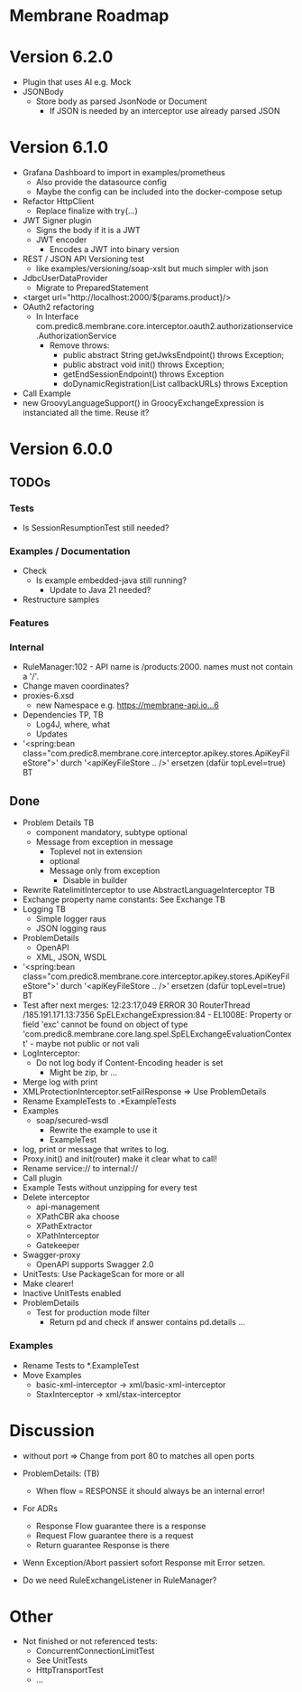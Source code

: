 # Membrane Roadmap

# Version 6.2.0

- Plugin that uses AI e.g. Mock
- JSONBody
  - Store body as parsed JsonNode or Document
    - If JSON is needed by an interceptor use already parsed JSON
    
# Version 6.1.0

- Grafana Dashboard to import in examples/prometheus
  - Also provide the datasource config
  - Maybe the config can be included into the docker-compose setup
- Refactor HttpClient
  - Replace finalize with try(...)
- JWT Signer plugin
  - Signs the body if it is a JWT
  - JWT encoder
    - Encodes a JWT into binary version
- REST / JSON API Versioning test
  - like examples/versioning/soap-xslt but much simpler with json
- JdbcUserDataProvider
  - Migrate to PreparedStatement
- <target url="http://localhost:2000/${params.product}/>
- OAuth2 refactoring
  - In Interface com.predic8.membrane.core.interceptor.oauth2.authorizationservice.AuthorizationService
    - Remove throws:
      - public abstract String getJwksEndpoint() throws Exception;
      - public abstract void init() throws Exception;
      - getEndSessionEndpoint() throws Exception
      - doDynamicRegistration(List<String> callbackURLs) throws Exception
- Call Example
- new GroovyLanguageSupport() in GroocyExchangeExpression is instanciated all the time. Reuse it?

# Version 6.0.0

## TODOs

### Tests
- Is SessionResumptionTest still needed?

### Examples / Documentation
- Check
  - Is example embedded-java still running?
    - Update to Java 21 needed?
- Restructure samples
  
### Features


### Internal
- RuleManager:102 - API name is /products:2000. <api> names must not contain a '/'.
- Change maven coordinates?
- proxies-6.xsd
  - new Namespace e.g. https://membrane-api.io...6
- Dependencies TP, TB
  - Log4J, where, what
  - Updates
- '<spring:bean class="com.predic8.membrane.core.interceptor.apikey.stores.ApiKeyFileStore">' 
  durch '<apiKeyFileStore .. />' ersetzen (dafür topLevel=true) BT

## Done
- Problem Details TB
  - component mandatory, subtype optional
  - Message from exception in message
    - Toplevel not in extension
    - optional
    - Message only from exception
      - Disable in builder
- Rewrite RatelimitInterceptor to use AbstractLanguageInterceptor TB
- Exchange property name constants: See Exchange TB
- Logging TB
  - Simple logger raus
  - JSON logging raus
- ProblemDetails
  - OpenAPI
  - XML, JSON, WSDL
- '<spring:bean class="com.predic8.membrane.core.interceptor.apikey.stores.ApiKeyFileStore">' 
  durch '<apiKeyFileStore .. />' ersetzen (dafür topLevel=true) BT
- Test after next merges:
  12:23:17,049 ERROR 30 RouterThread /185.191.171.13:7356 SpELExchangeExpression:84 - EL1008E: Property or field 'exc' cannot be found on object of type 'com.predic8.membrane.core.lang.spel.SpELExchangeEvaluationContext' - maybe not public or not vali
- LogInterceptor:
  - Do not log body if Content-Encoding header is set 
    - Might be zip, br ...
- Merge log with print
- XMLProtectionInterceptor.setFailResponse => Use ProblemDetails
- Rename ExampleTests to .*ExampleTests
- Examples
  - soap/secured-wsdl
    - Rewrite the example to use it
    - ExampleTest
- log, print or message that writes to log.
- Proxy.init() and init(router) make it clear what to call!
- Rename service:// to internal://
- Call plugin
- Example Tests without unzipping for every test
- Delete interceptor
  - api-management
  - XPathCBR aka choose
  - XPathExtractor
  - XPathInterceptor
  - Gatekeeper
- Swagger-proxy
  - OpenAPI supports Swagger 2.0
- UnitTests: Use PackageScan for more or all
- Make <log headerOnly="false"/> clearer!
- Inactive UnitTests enabled
- ProblemDetails
  - Test for production mode filter
    - Return pd and check if answer contains pd.details ...

### Examples
- Rename Tests to *.ExampleTest
- Move Examples
  - basic-xml-interceptor -> xml/basic-xml-interceptor
  - StaxInterceptor -> xml/stax-interceptor


# Discussion

- <api> without port => Change from port 80 to matches all open ports
- ProblemDetails: (TB)
  - When flow = RESPONSE it should always be an internal error!
- For ADRs
  - Response Flow guarantee there is a response 
  - Request Flow guarantee there is a request
  - Return guarantee Response is there

- Wenn Exception/Abort passiert sofort Response mit Error setzen.
- Do we need RuleExchangeListener in RuleManager?

# Other

- Not finished or not referenced tests:
  - ConcurrentConnectionLimitTest
  - See UnitTests
  - HttpTransportTest
  - ...